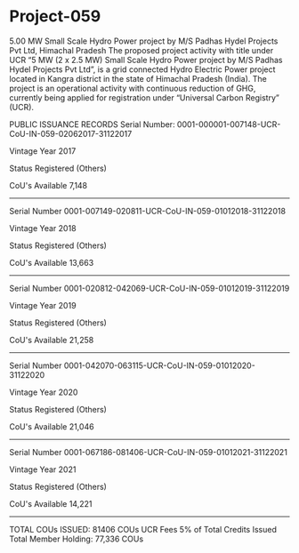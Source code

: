# Project-059
5.00 MW Small Scale Hydro Power project by M/S Padhas Hydel Projects Pvt Ltd, Himachal Pradesh
The proposed project activity with title under UCR “5 MW (2 x 2.5 MW) Small Scale Hydro Power project by M/S Padhas Hydel Projects Pvt Ltd”, is a grid connected Hydro Electric Power project located in Kangra district in the state of Himachal Pradesh (India). The project is an operational activity with continuous reduction of GHG, currently being applied for registration under “Universal Carbon Registry” (UCR).


PUBLIC ISSUANCE RECORDS
Serial Number: 0001-000001-007148-UCR-CoU-IN-059-02062017-31122017

Vintage Year 2017

Status Registered (Others)

CoU's Available 7,148
________________________________________
Serial Number 0001-007149-020811-UCR-CoU-IN-059-01012018-31122018

Vintage Year 2018

Status Registered (Others)

CoU's Available 13,663
______________________________________
Serial Number 0001-020812-042069-UCR-CoU-IN-059-01012019-31122019

Vintage Year 2019

Status Registered (Others)

CoU's Available 21,258
______________________________________
Serial Number 0001-042070-063115-UCR-CoU-IN-059-01012020-31122020

Vintage Year 2020

Status Registered (Others)

CoU's Available 21,046
___________________________________________
Serial Number 0001-067186-081406-UCR-CoU-IN-059-01012021-31122021

Vintage Year 2021

Status Registered (Others)

CoU's Available 14,221
__________________________________________

TOTAL COUs ISSUED: 81406 COUs
UCR Fees 5% of Total Credits Issued
Total Member Holding: 77,336 COUs

